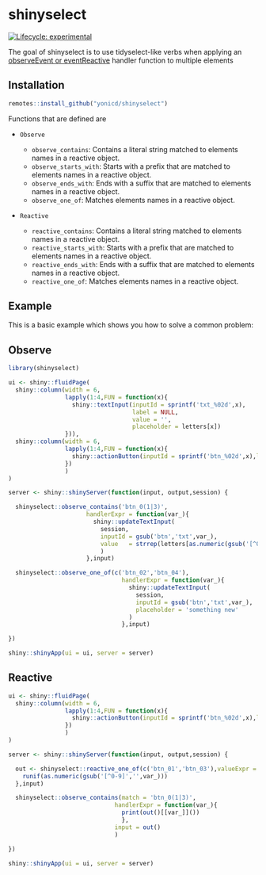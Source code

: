 # shinyselect

<!-- badges: start -->
[![Lifecycle: experimental](https://img.shields.io/badge/lifecycle-experimental-orange.svg)](https://www.tidyverse.org/lifecycle/#experimental)
<!-- badges: end -->

The goal of shinyselect is to use tidyselect-like verbs when applying an [observeEvent or eventReactive](https://shiny.rstudio.com/reference/shiny/1.0.3/observeEvent.html) handler function to multiple elements

## Installation

``` r
remotes::install_github("yonicd/shinyselect")
```

Functions that are defined are 

  - `Observe`
    - `observe_contains`: Contains a literal string matched to elements names in a reactive object.
    - `observe_starts_with`: Starts with a prefix that are matched to elements names in a reactive object.
    - `observe_ends_with`: Ends with a suffix that are matched to elements names in a reactive object.
    - `observe_one_of`: Matches elements names in a reactive object.

  - `Reactive`
    - `reactive_contains`: Contains a literal string matched to elements names in a reactive object.
    - `reactive_starts_with`: Starts with a prefix that are matched to elements names in a reactive object.
    - `reactive_ends_with`: Ends with a suffix that are matched to elements names in a reactive object.
    - `reactive_one_of`: Matches elements names in a reactive object.

## Example

This is a basic example which shows you how to solve a common problem:

## Observe

``` r
library(shinyselect)

ui <- shiny::fluidPage(
  shiny::column(width = 6,
                lapply(1:4,FUN = function(x){
                  shiny::textInput(inputId = sprintf('txt_%02d',x),
                                   label = NULL,
                                   value = '',
                                   placeholder = letters[x])
                })),
  shiny::column(width = 6,
                lapply(1:4,FUN = function(x){
                  shiny::actionButton(inputId = sprintf('btn_%02d',x),label = 'update')
                })
                )
)

server <- shiny::shinyServer(function(input, output,session) {

  shinyselect::observe_contains('btn_0(1|3)',
                      handlerExpr = function(var_){
                        shiny::updateTextInput(
                          session,
                          inputId = gsub('btn','txt',var_),
                          value   = strrep(letters[as.numeric(gsub('[^0-9]','',var_))],3)
                          )
                      },input)

  shinyselect::observe_one_of(c('btn_02','btn_04'),
                                handlerExpr = function(var_){
                                  shiny::updateTextInput(
                                    session,
                                    inputId = gsub('btn','txt',var_),
                                    placeholder = 'something new'
                                  )
                                },input)

})

shiny::shinyApp(ui = ui, server = server)


```

## Reactive

```r
ui <- shiny::fluidPage(
  shiny::column(width = 6,
                lapply(1:4,FUN = function(x){
                  shiny::actionButton(inputId = sprintf('btn_%02d',x),label = 'update')
                })
                )
)

server <- shiny::shinyServer(function(input, output,session) {

  out <- shinyselect::reactive_one_of(c('btn_01','btn_03'),valueExpr = function(var_){
    runif(as.numeric(gsub('[^0-9]','',var_)))
  },input)

  shinyselect::observe_contains(match = 'btn_0(1|3)',
                              handlerExpr = function(var_){
                                print(out()[[var_]]())
                                },
                              input = out()
                              )

})

shiny::shinyApp(ui = ui, server = server)

```

